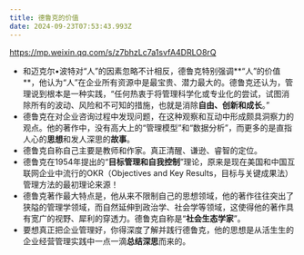 ```yaml
---
title: 德鲁克的价值
date: 2024-09-23T07:53:43.993Z
---
```



https://mp.weixin.qq.com/s/z7bhzLc7a1svfA4DRLO8rQ
- 和迈克尔•波特对“人”的因素忽略不计相反，德鲁克特别强调**“人”的价值**，他认为“人”在企业所有资源中是最宝贵、潜力最大的。德鲁克还认为，管理说到根本是一种实践，“任何热衷于将管理科学化或专业化的尝试，试图消除所有的波动、风险和不可知的措施，也就是消除**自由、创新和成长**。”
- 德鲁克在对企业咨询过程中发现问题，在这种观察和互动中形成颇具洞察力的观点。他的著作中，没有高大上的“管理模型”和“数据分析”，而更多的是直指人心的**思想**和发人深思的**故事**。
- 德鲁克自称自己主要是教师和作家。真正清醒、谦逊、睿智的定位。
- 德鲁克在1954年提出的“**目标管理和自我控制**”理论，原来是现在美国和中国互联网企业中流行的OKR（Objectives and Key Results，目标与关键成果法）管理方法的最初理论来源！
- 德鲁克著作最大特点是，他从来不限制自己的思想领域，他的著作往往突出了狭隘的管理学领域，而自然延伸到政治学、社会学等领域，这使得他的著作具有宽广的视野、犀利的穿透力。德鲁克自称是“**社会生态学家**”。
- 要想真正把企业管理好，你得深度了解并践行德鲁克，他的思想是从活生生的企业经营管理实践中一点一滴**总结深思**而来的。